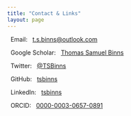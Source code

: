 ```yaml
---
title: "Contact & Links"
layout: page
---
```


<i class="fas fa-envelope"></i> &nbsp; Email: &nbsp; <a href="mailto:t.s.binns@outlook.com">t.s.binns@outlook.com</a>

<i class="fab fa-google"></i>   &nbsp; Google Scholar: &nbsp; <a href="https://scholar.google.co.uk/citations?user=S8yDxUEAAAAJ" target="_blank">Thomas Samuel Binns</a>

<i class="fab fa-twitter"></i>  &nbsp; Twitter: &nbsp; <a href="https://twitter.com/TSBinns" target="_blank">@TSBinns</a>

<i class="fab fa-github"></i>   &nbsp; GitHub: &nbsp; <a href="https://github.com/tsbinns" target="_blank">tsbinns</a>

<i class="fab fa-linkedin"></i> &nbsp; LinkedIn: &nbsp; <a href="https://www.linkedin.com/in/tsbinns/" target="_blank">tsbinns</a>

<i class="fab fa-orcid"></i>    &nbsp; ORCID: &nbsp; <a href="https://orcid.org/0000-0003-0657-0891" target="_blank">0000-0003-0657-0891</a>
